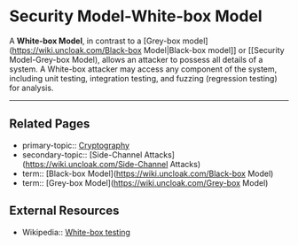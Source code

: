 # Security Model-White-box Model
A **White-box Model**, in contrast to a [Grey-box model](https://wiki.uncloak.com/Black-box Model|Black-box model]] or [[Security Model-Grey-box Model), allows an attacker to possess all details of a system. A White-box attacker may access any component of the system, including unit testing, integration testing, and fuzzing (regression testing) for analysis. 

---
## Related Pages
- primary-topic:: [Cryptography](https://wiki.uncloak.com/Cryptography)
- secondary-topic:: [Side-Channel Attacks](https://wiki.uncloak.com/Side-Channel Attacks)
- term:: [Black-box Model](https://wiki.uncloak.com/Black-box Model)
- term:: [Grey-box Model](https://wiki.uncloak.com/Grey-box Model)

## External Resources
- Wikipedia:: [White-box testing](https://en.wikipedia.org/wiki/White-box_testing)